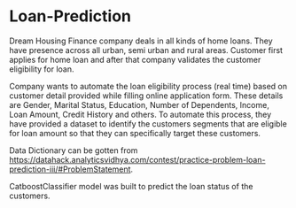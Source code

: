 # Loan-Prediction


Dream Housing Finance company deals in all kinds of home loans. They have presence across all urban, semi urban and rural areas. Customer first applies for home loan and after that company validates the customer eligibility for loan.

Company wants to automate the loan eligibility process (real time) based on customer detail provided while filling online application form. These details are Gender, Marital Status, Education, Number of Dependents, Income, Loan Amount, Credit History and others. To automate this process, they have provided a dataset to identify the customers segments that are eligible for loan amount so that they can specifically target these customers. 

Data Dictionary can be gotten from https://datahack.analyticsvidhya.com/contest/practice-problem-loan-prediction-iii/#ProblemStatement.

CatboostClassifier model was built to predict the loan status of the customers.

